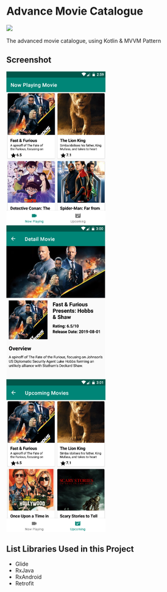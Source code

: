 # Advance Movie Catalogue

<a href="https://travis-ci.org/ariastro/Advance-Movie-Catalogue"><img src="https://travis-ci.org/ariastro/Advance-Movie-Catalogue.svg?branch=master"></a>

The advanced movie catalogue, using Kotlin & MVVM Pattern

## Screenshot

<img src="https://github.com/ariastro/Advance-Movie-Catalogue/blob/master/screenshot/ss1.png" height="400"/> <img src="https://github.com/ariastro/Advance-Movie-Catalogue/blob/master/screenshot/ss2.png" height="400"/> <img src="https://github.com/ariastro/Advance-Movie-Catalogue/blob/master/screenshot/ss3.png" height="400"/>

## List Libraries Used in this Project

- Glide
- RxJava
- RxAndroid
- Retrofit
